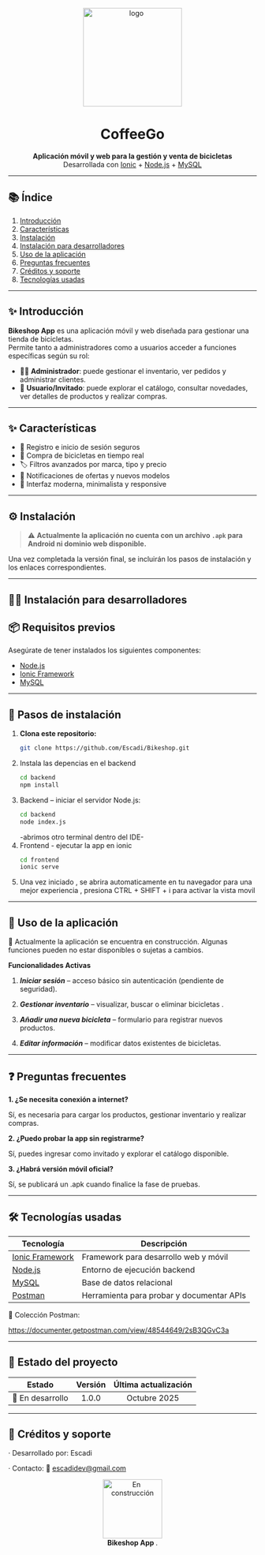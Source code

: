 <p align="center">
  <img src="F" alt="logo" width="200"/>
</p>

<h1 align="center">CoffeeGo</h1>

<p align="center">
  <b>Aplicación móvil y web para la gestión y venta de bicicletas</b><br/>
  Desarrollada con <a href="https://ionicframework.com/">Ionic</a> + <a href="https://nodejs.org/">Node.js</a> + <a href="https://www.mysql.com/">MySQL</a>
</p>

---

## 📚 Índice

1. [Introducción](#-introducción)
2. [Características](#-características)
3. [Instalación](#-instalación)
4. [Instalación para desarrolladores](#-instalación-para-desarrolladores)
5. [Uso de la aplicación](#-uso-de-la-aplicación)
6. [Preguntas frecuentes](#-preguntas-frecuentes)
7. [Créditos y soporte](#-créditos-y-soporte)
8. [Tecnologías usadas](#-tecnologías-usadas)

---

## ✨ Introducción

**Bikeshop App** es una aplicación móvil y web diseñada para gestionar una tienda de bicicletas.  
Permite tanto a administradores como a usuarios acceder a funciones específicas según su rol:

- 🧑‍💼 **Administrador**: puede gestionar el inventario, ver pedidos y administrar clientes.  
- 🚴 **Usuario/Invitado**: puede explorar el catálogo, consultar novedades, ver detalles de productos y realizar compras.

---

## ✨ Características

- 🔐 Registro e inicio de sesión seguros  
- 🚴 Compra de bicicletas en tiempo real  
- 🏷️ Filtros avanzados por marca, tipo y precio  
- 🔔 Notificaciones de ofertas y nuevos modelos  
- 💎 Interfaz moderna, minimalista y responsive  

---

## ⚙️ Instalación

> ⚠️ **Actualmente la aplicación no cuenta con un archivo `.apk` para Android ni dominio web disponible.**

Una vez completada la versión final, se incluirán los pasos de instalación y los enlaces correspondientes.

---

## 👨‍💻 Instalación para desarrolladores

## 📦 Requisitos previos

Asegúrate de tener instalados los siguientes componentes:

- [Node.js](https://nodejs.org/)
- [Ionic Framework](https://ionicframework.com/)
- [MySQL](https://www.mysql.com/)

---

## 🚀 Pasos de instalación

1. **Clona este repositorio:**
   ```bash
   git clone https://github.com/Escadi/Bikeshop.git
   ```
2. Instala las depencias en el backend
   ```bash
   cd backend
   npm install
   ```
3. Backend – iniciar el servidor Node.js:
   ```bash
   cd backend
   node index.js
   ```
   -abrimos otro terminal dentro del IDE-
4. Frontend - ejecutar la app en ionic
   ```bash
   cd frontend
   ionic serve
   ```
5. Una vez iniciado , se abrira automaticamente en tu navegador
   para una mejor experiencia , presiona CTRL + SHIFT + i para activar la vista movil
---
## 📱 Uso de la aplicación
🚧 Actualmente la aplicación se encuentra en construcción.
Algunas funciones pueden no estar disponibles o sujetas a cambios.

**Funcionalidades Activas**

1. ***Iniciar sesión*** – acceso básico sin autenticación (pendiente de seguridad).
   
2. ***Gestionar inventario*** – visualizar, buscar o eliminar bicicletas .
   
3. ***Añadir una nueva bicicleta*** – formulario para registrar nuevos productos.

4. ***Editar información*** – modificar datos existentes de bicicletas.

---

## ❓ Preguntas frecuentes

**1. ¿Se necesita conexión a internet?**

Sí, es necesaria para cargar los productos, gestionar inventario y realizar compras.

**2. ¿Puedo probar la app sin registrarme?**

Sí, puedes ingresar como invitado y explorar el catálogo disponible.

**3. ¿Habrá versión móvil oficial?**

Sí, se publicará un .apk cuando finalice la fase de pruebas.



---
## 🛠️ Tecnologías usadas
| Tecnología                                     | Descripción                               |
| ---------------------------------------------- | ----------------------------------------- |
| [Ionic Framework](https://ionicframework.com/) | Framework para desarrollo web y móvil     |
| [Node.js](https://nodejs.org/)                 | Entorno de ejecución backend              |
| [MySQL](https://www.mysql.com/)                | Base de datos relacional                  |
| [Postman](https://www.postman.com/)            | Herramienta para probar y documentar APIs |

📄 Colección Postman:

https://documenter.getpostman.com/view/48544649/2sB3QGvC3a

---
## 🚧 Estado del proyecto

|      Estado      | Versión | Última actualización |
| :--------------: | :-----: | :------------------: |
| 🧪 En desarrollo |  1.0.0  |     Octubre 2025     |

---
## 👥 Créditos y soporte

· Desarrollado por: Escadi

· Contacto: 📧 escadidev@gmail.com
<p align="center"> <img src="Frontend/src/assets/contruccion.png" alt="En construcción" width="120"/>
  <br/>
  <b>
    Bikeshop App
  </b>. </p> 

